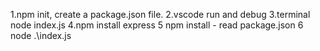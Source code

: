 1.npm init, create a package.json file.
2.vscode run and debug
3.terminal node index.js
4.npm install express
5 npm install - read package.json
6 node .\index.js


